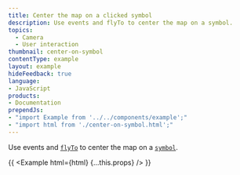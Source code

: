 ```yaml
---
title: Center the map on a clicked symbol
description: Use events and flyTo to center the map on a symbol.
topics:
  - Camera
  - User interaction
thumbnail: center-on-symbol
contentType: example
layout: example
hideFeedback: true
language:
- JavaScript
products:
- Documentation
prependJs:
- "import Example from '../../components/example';"
- "import html from './center-on-symbol.html';"
---
```


Use events and [`flyTo`](https://docs.goong.io/docs/javascript/map/#map#flyto) to center the map on a [`symbol`](https://docs.goong.io/docs/style-spec/layers/#symbol).

{{ <Example html={html} {...this.props} /> }}
